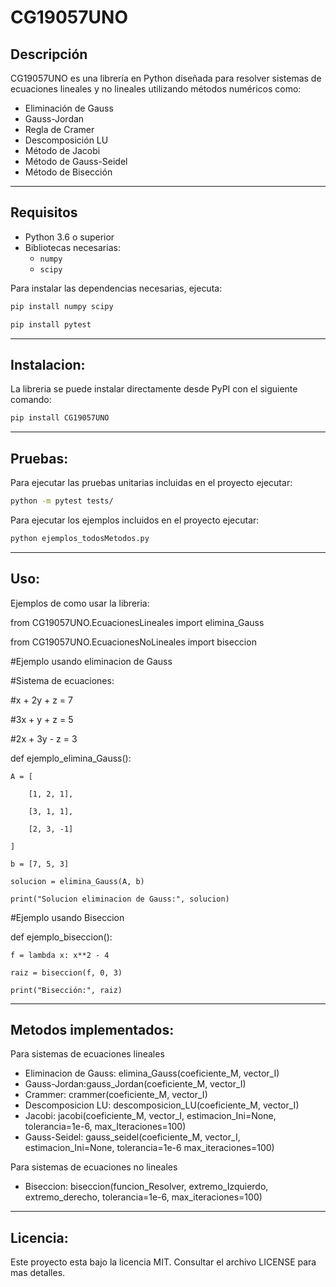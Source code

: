 # CG19057UNO

## Descripción

CG19057UNO es una librería en Python diseñada para resolver sistemas de ecuaciones lineales y no lineales utilizando métodos numéricos como:

- Eliminación de Gauss  
- Gauss-Jordan  
- Regla de Cramer  
- Descomposición LU  
- Método de Jacobi  
- Método de Gauss-Seidel  
- Método de Bisección  

_____________________________________________________________________________________________________________

## Requisitos

- Python 3.6 o superior  
- Bibliotecas necesarias:
  - `numpy`
  - `scipy`

Para instalar las dependencias necesarias, ejecuta:

```bash
pip install numpy scipy
```
```bash
pip install pytest
```
_____________________________________________________________________________________________________________

## Instalacion: 

La libreria se puede instalar directamente desde PyPI con el siguiente comando:

```bash
pip install CG19057UNO
```
_____________________________________________________________________________________________________________

## Pruebas:

Para ejecutar las pruebas unitarias incluidas en el proyecto ejecutar: 
```bash
python -m pytest tests/
```

Para ejecutar los ejemplos incluidos en el proyecto ejecutar: 
```bash
python ejemplos_todosMetodos.py
```
_____________________________________________________________________________________________________________

## Uso:

Ejemplos de como usar la libreria:

from CG19057UNO.EcuacionesLineales import elimina_Gauss

from CG19057UNO.EcuacionesNoLineales import biseccion 

#Ejemplo usando eliminacion de Gauss

#Sistema de ecuaciones:

#x + 2y + z = 7

#3x + y + z = 5

#2x + 3y - z = 3

def ejemplo_elimina_Gauss():
    
    A = [
        
        [1, 2, 1],
        
        [3, 1, 1],
        
        [2, 3, -1]
    
    ]
    
    b = [7, 5, 3]
   
    solucion = elimina_Gauss(A, b)
   
    print("Solucion eliminacion de Gauss:", solucion)

#Ejemplo usando Biseccion

def ejemplo_biseccion():
    
    f = lambda x: x**2 - 4
    
    raiz = biseccion(f, 0, 3)
    
    print("Bisección:", raiz)

_____________________________________________________________________________________________________________

## Metodos implementados: 

Para sistemas de ecuaciones lineales
- Eliminacion de Gauss: elimina_Gauss(coeficiente_M, vector_I)
- Gauss-Jordan:gauss_Jordan(coeficiente_M, vector_I)
- Crammer: crammer(coeficiente_M, vector_I)
- Descomposicion LU: descomposicion_LU(coeficiente_M, vector_I)
- Jacobi: jacobi(coeficiente_M, vector_I, estimacion_Ini=None, tolerancia=1e-6, max_Iteraciones=100)
- Gauss-Seidel: gauss_seidel(coeficiente_M, vector_I, estimacion_Ini=None, tolerancia=1e-6 max_iteraciones=100)

Para sistemas de ecuaciones no lineales
- Biseccion: biseccion(funcion_Resolver, extremo_Izquierdo, extremo_derecho, tolerancia=1e-6, max_iteraciones=100) 
_____________________________________________________________________________________________________________

## Licencia:
Este proyecto esta bajo la licencia MIT. Consultar el archivo LICENSE para mas detalles.

